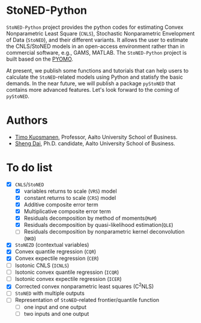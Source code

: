 # StoNED-Python

`StoNED-Python` project provides the python codes for estimating Convex Nonparametric Least Square (`CNLS`), Stochastic Nonparametric Envelopment of Data (`StoNED`), and their different variants. It allows the user to estimate the CNLS/StoNED models in an open-access environment rather than in commercial software, e.g., GAMS, MATLAB. The `StoNED-Python` project is built based on the [PYOMO](http://www.pyomo.org/). 

At present, we publish some functions and tutorials that can help users to calculate the `StoNED`-related models using Python and statisfy the basic demands. In the near future, we will publish a package `pyStoNED` that contains more advanced features. Let's look forward to the coming of `pyStoNED`.


# Authors
 + [Timo Kuosmanen](https://people.aalto.fi/timo.kuosmanen), Professor, Aalto University School of Business.
 + [Sheng Dai](https://www.researchgate.net/profile/Sheng_Dai8), Ph.D. candidate, Aalto University School of Business.

# To do list
- [x]  `CNLS`/`StoNED`
   - [x] variables returns to scale (`VRS`) model
   - [x] constant returns to scale (`CRS`) model
   - [x] Additive composite error term
   - [x] Multiplicative composite error term
   - [x] Residuals decomposition by method of moments(`MoM`) 
   - [x] Residuals decomposition by quasi-likelihood estimation(`QLE`)
   - [ ] Residuals decomposition by nonparametric kernel deconvolution (`NKD`)
- [x] `StoNEZD` (contextual variables)
- [x] Convex quantile regression (`CQR`)
- [x] Convex expectile regression (`CER`)
- [ ] Isotonic CNLS (`ICNLS`)
- [ ] Isotonic convex quantile regression (`ICQR`)
- [ ] Isotonic convex expectile regression (`ICER`)
- [x] Corrected convex nonparametric least squares (C<sup>2</sup>NLS)
- [ ] `StoNED` with multiple outputs
- [ ] Representation of `StoNED`-related frontier/quantile function
   - [ ] one input and one output
   - [ ] two inputs and one output 
